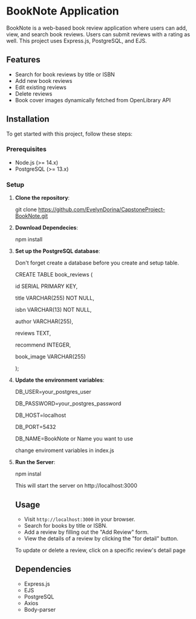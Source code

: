 # BookNote Application

BookNote is a web-based book review application where users can add, view, and search book reviews. Users can submit reviews with a rating as well. This project uses Express.js, PostgreSQL, and EJS.

## Features

- Search for book reviews by title or ISBN
- Add new book reviews
- Edit existing reviews
- Delete reviews
- Book cover images dynamically fetched from OpenLibrary API

## Installation

To get started with this project, follow these steps:

### Prerequisites

- Node.js (>= 14.x)
- PostgreSQL (>= 13.x)

### Setup

1. **Clone the repository**:

   git clone https://github.com/EvelynDorina/CapstoneProject-BookNote.git

2. **Download Dependecies**:

   npm install

3. **Set up the PostgreSQL database**:

   Don't forget create a database before you create and setup table.

   CREATE TABLE book_reviews (

   id SERIAL PRIMARY KEY,

   title VARCHAR(255) NOT NULL,

   isbn VARCHAR(13) NOT NULL,

   author VARCHAR(255),

   reviews TEXT,

   recommend INTEGER,

   book_image VARCHAR(255)

   );

4. **Update the environment variables**:

   DB_USER=your_postgres_user

   DB_PASSWORD=your_postgres_password

   DB_HOST=localhost

   DB_PORT=5432

   DB_NAME=BookNote or Name you want to use

   change enviroment variables in index.js

5. **Run the Server**:

   npm instal

   This will start the server on http://localhost:3000

   ## Usage

   - Visit `http://localhost:3000` in your browser.
   - Search for books by title or ISBN.
   - Add a review by filling out the "Add Review" form.
   - View the details of a review by clicking the "for detail" button.

   To update or delete a review, click on a specific review's detail page

   ## Dependencies

   - Express.js
   - EJS
   - PostgreSQL
   - Axios
   - Body-parser
